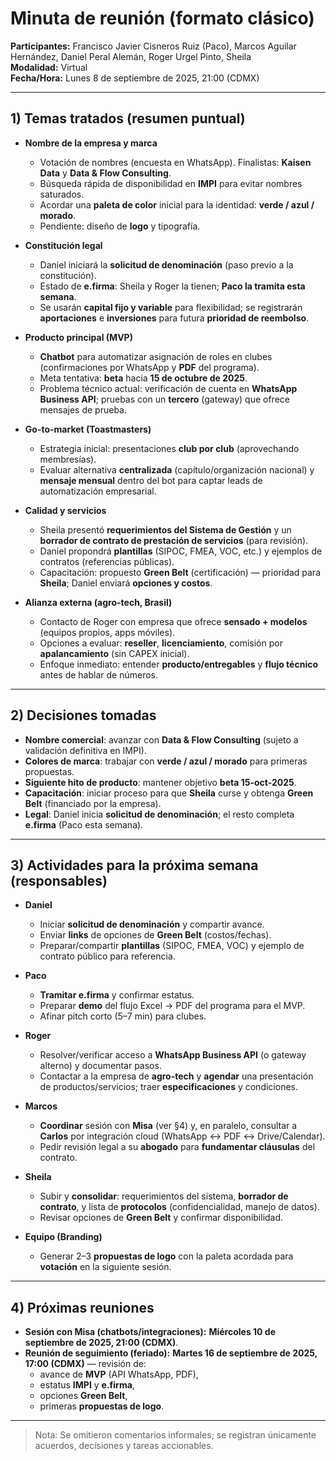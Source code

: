 # Minuta de reunión (formato clásico)

**Participantes:** Francisco Javier Cisneros Ruiz (Paco), Marcos Aguilar Hernández, Daniel Peral Alemán, Roger Urgel Pinto, Sheila  
**Modalidad:** Virtual  
**Fecha/Hora:** Lunes 8 de septiembre de 2025, 21:00 (CDMX)

---

## 1) Temas tratados (resumen puntual)

- **Nombre de la empresa y marca**
  - Votación de nombres (encuesta en WhatsApp). Finalistas: **Kaisen Data** y **Data & Flow Consulting**.
  - Búsqueda rápida de disponibilidad en **IMPI** para evitar nombres saturados.
  - Acordar una **paleta de color** inicial para la identidad: **verde / azul / morado**.
  - Pendiente: diseño de **logo** y tipografía.

- **Constitución legal**
  - Daniel iniciará la **solicitud de denominación** (paso previo a la constitución).
  - Estado de **e.firma**: Sheila y Roger la tienen; **Paco la tramita esta semana**.
  - Se usarán **capital fijo y variable** para flexibilidad; se registrarán **aportaciones** e **inversiones** para futura **prioridad de reembolso**.

- **Producto principal (MVP)**
  - **Chatbot** para automatizar asignación de roles en clubes (confirmaciones por WhatsApp y **PDF** del programa).
  - Meta tentativa: **beta** hacia **15 de octubre de 2025**.
  - Problema técnico actual: verificación de cuenta en **WhatsApp Business API**; pruebas con un **tercero** (gateway) que ofrece mensajes de prueba.

- **Go-to-market (Toastmasters)**
  - Estrategia inicial: presentaciones **club por club** (aprovechando membresías).
  - Evaluar alternativa **centralizada** (capítulo/organización nacional) y **mensaje mensual** dentro del bot para captar leads de automatización empresarial.

- **Calidad y servicios**
  - Sheila presentó **requerimientos del Sistema de Gestión** y un **borrador de contrato de prestación de servicios** (para revisión).
  - Daniel propondrá **plantillas** (SIPOC, FMEA, VOC, etc.) y ejemplos de contratos (referencias públicas).
  - Capacitación: propuesto **Green Belt** (certificación) — prioridad para **Sheila**; Daniel enviará **opciones y costos**.

- **Alianza externa (agro-tech, Brasil)**
  - Contacto de Roger con empresa que ofrece **sensado + modelos** (equipos propios, apps móviles).
  - Opciones a evaluar: **reseller**, **licenciamiento**, comisión por **apalancamiento** (sin CAPEX inicial).
  - Enfoque inmediato: entender **producto/entregables** y **flujo técnico** antes de hablar de números.

---

## 2) Decisiones tomadas

- **Nombre comercial**: avanzar con **Data & Flow Consulting** (sujeto a validación definitiva en IMPI).  
- **Colores de marca**: trabajar con **verde / azul / morado** para primeras propuestas.  
- **Siguiente hito de producto**: mantener objetivo **beta 15-oct-2025**.  
- **Capacitación**: iniciar proceso para que **Sheila** curse y obtenga **Green Belt** (financiado por la empresa).  
- **Legal**: Daniel inicia **solicitud de denominación**; el resto completa **e.firma** (Paco esta semana).

---

## 3) Actividades para la próxima semana (responsables)

- **Daniel**
  - Iniciar **solicitud de denominación** y compartir avance.
  - Enviar **links** de opciones de **Green Belt** (costos/fechas).
  - Preparar/compartir **plantillas** (SIPOC, FMEA, VOC) y ejemplo de contrato público para referencia.

- **Paco**
  - **Tramitar e.firma** y confirmar estatus.
  - Preparar **demo** del flujo Excel → PDF del programa para el MVP.
  - Afinar pitch corto (5–7 min) para clubes.

- **Roger**
  - Resolver/verificar acceso a **WhatsApp Business API** (o gateway alterno) y documentar pasos.
  - Contactar a la empresa de **agro-tech** y **agendar** una presentación de productos/servicios; traer **especificaciones** y condiciones.

- **Marcos**
  - **Coordinar** sesión con **Misa** (ver §4) y, en paralelo, consultar a **Carlos** por integración cloud (WhatsApp ↔ PDF ↔ Drive/Calendar).
  - Pedir revisión legal a su **abogado** para **fundamentar cláusulas** del contrato.

- **Sheila**
  - Subir y **consolidar**: requerimientos del sistema, **borrador de contrato**, y lista de **protocolos** (confidencialidad, manejo de datos).
  - Revisar opciones de **Green Belt** y confirmar disponibilidad.

- **Equipo (Branding)**
  - Generar 2–3 **propuestas de logo** con la paleta acordada para **votación** en la siguiente sesión.

---

## 4) Próximas reuniones

- **Sesión con Misa (chatbots/integraciones):** **Miércoles 10 de septiembre de 2025, 21:00 (CDMX)**.  
- **Reunión de seguimiento (feriado):** **Martes 16 de septiembre de 2025, 17:00 (CDMX)** — revisión de:  
  - avance de **MVP** (API WhatsApp, PDF),  
  - estatus **IMPI** y **e.firma**,  
  - opciones **Green Belt**,  
  - primeras **propuestas de logo**.

---

> Nota: Se omitieron comentarios informales; se registran únicamente acuerdos, decisiones y tareas accionables.
